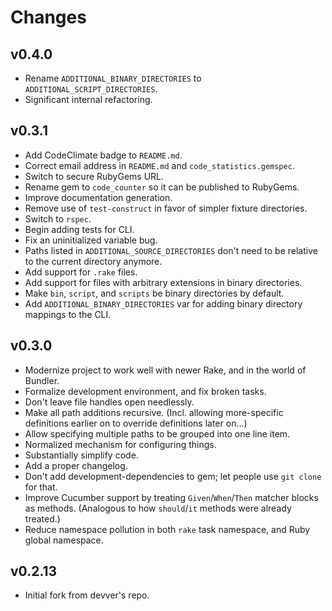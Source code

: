 # Changes

## v0.4.0

* Rename `ADDITIONAL_BINARY_DIRECTORIES` to `ADDITIONAL_SCRIPT_DIRECTORIES`.
* Significant internal refactoring.


## v0.3.1

* Add CodeClimate badge to `README.md`.
* Correct email address in `README.md` and `code_statistics.gemspec`.
* Switch to secure RubyGems URL.
* Rename gem to `code_counter` so it can be published to RubyGems.
* Improve documentation generation.
* Remove use of `test-construct` in favor of simpler fixture directories.
* Switch to `rspec`.
* Begin adding tests for CLI.
* Fix an uninitialized variable bug.
* Paths listed in `ADDITIONAL_SOURCE_DIRECTORIES` don't need to be relative to
  the current directory anymore.
* Add support for `.rake` files.
* Add support for files with arbitrary extensions in binary directories.
* Make `bin`, `script`, and `scripts` be binary directories by default.
* Add `ADDITIONAL_BINARY_DIRECTORIES` var for adding binary directory mappings
  to the CLI.


## v0.3.0

* Modernize project to work well with newer Rake, and in the world of Bundler.
* Formalize development environment, and fix broken tasks.
* Don't leave file handles open needlessly.
* Make all path additions recursive.  (Incl. allowing more-specific
  definitions earlier on to override definitions later on...)
* Allow specifying multiple paths to be grouped into one line item.
* Normalized mechanism for configuring things.
* Substantially simplify code.
* Add a proper changelog.
* Don't add development-dependencies to gem; let people use `git clone` for
  that.
* Improve Cucumber support by treating `Given`/`When`/`Then` matcher blocks as
  methods.  (Analogous to how `should`/`it` methods were already treated.)
* Reduce namespace pollution in both `rake` task namespace, and Ruby global
  namespace.


## v0.2.13

* Initial fork from devver's repo.

